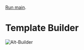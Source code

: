 [Run main](https://github.com/pp8a/Introduction-to-Java/blob/main/OOP/src/composition/CompositionRunner.java).
# Template Builder
![Alt-Builder](https://im.wampi.ru/2022/12/25/composition.umlcd.png)
